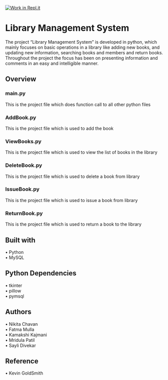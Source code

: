 [![Work in Repl.it](https://classroom.github.com/assets/work-in-replit-14baed9a392b3a25080506f3b7b6d57f295ec2978f6f33ec97e36a161684cbe9.svg)](https://classroom.github.com/online_ide?assignment_repo_id=347001&assignment_repo_type=GroupAssignmentRepo)
# Library Management System
The project “Library Management System” is developed in python, which mainly focuses on basic operations in a library like adding new books, and updating new information, searching books and members and return books. Throughout the project the focus has been on presenting information and comments in an easy and intelligible manner.
<br>
## Overview
### main.py
This is the project file which does function call to all other python files
### AddBook.py
This is the project file which is used to add the book
### ViewBooks.py
This is the project file which is used to view the list of books in the library
### DeleteBook.py
This is the project file which is used to delete a book from library
### IssueBook.py
This is the project file which is used to issue a book from library
### ReturnBook.py
This is the project file which is used to return a book to the library
<br>
## Built with
•	Python<br>
• MySQL
<br>
## Python Dependencies
•	tkinter<br>
•	pillow<br>
•	pymsql
<br>
## Authors
•	Nikita Chavan<br>
•	Fatma Mulla <br>
•	Kamakshi Kajmani <br>
•	Mridula Patil<br>
•	Sayli Divekar<br>
## Reference
• Kevin GoldSmith

